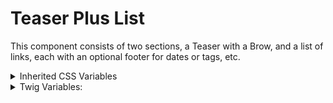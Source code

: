 <!-- This is the general documentation layout. Add or remove any sections as needed, but try to stay consistent across components. -->
# Teaser Plus List

This component consists of two sections, a Teaser with a Brow, and a list of links, each with an optional footer for dates or tags, etc.

<details>
  <summary>Inherited CSS Variables</summary>
  `--accent-color`: for the brow and the dividing border.
</details>

<details>
  <summary>Twig Variables:</summary>
  ```
  teaser: {
    brow_data: {
      part_one: 'Orders',
      part_two: 'July 12, 2022',
      attributes: new drupalAttribute(),
    },
    heading: "2DCA Protocols for In-Person Oral Argument",
    text: "The Second Appellate District's Division Two will hear oral arguments in the courtroom on May 19, 2022. Access to the courtroom will be limited to the..."
  },
  list_items: [
    {
      link: {
        label: "Job Announcement – Appellate Court Attorney",
        href: "#"
      },
      footer: "May 25, 2022"
    },
    {
      link: {
        label: "Second District Court of Appeal to resume in‑person arguments effective May 2022",
        href: "#"
      },
      footer: "May 25, 2022"
    }
  ],
  ```
</details>

